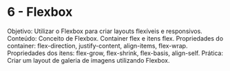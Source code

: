 # 6 - Flexbox

Objetivo: Utilizar o Flexbox para criar layouts flexíveis e responsivos.
Conteúdo:
Conceito de Flexbox.
Container flex e itens flex.
Propriedades do container: flex-direction, justify-content, align-items, flex-wrap.
Propriedades dos itens: flex-grow, flex-shrink, flex-basis, align-self.
Prática: Criar um layout de galeria de imagens utilizando Flexbox.